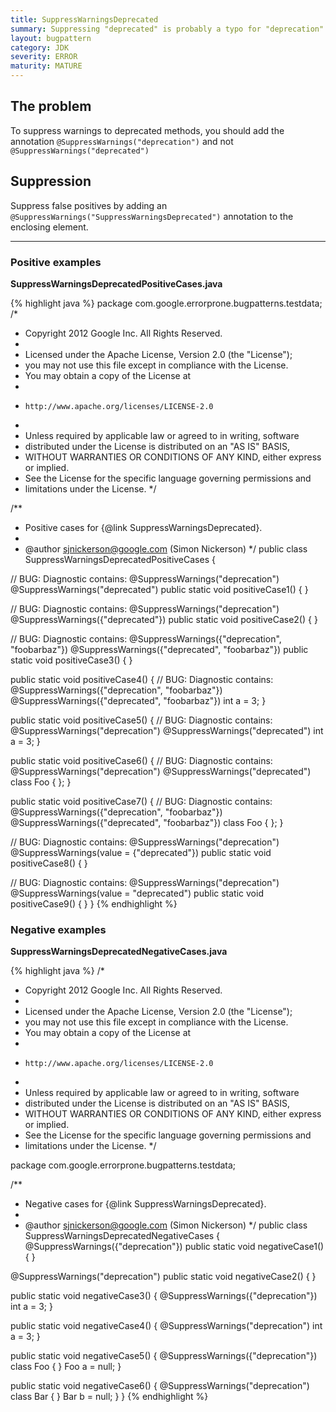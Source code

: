 ```yaml
---
title: SuppressWarningsDeprecated
summary: Suppressing "deprecated" is probably a typo for "deprecation"
layout: bugpattern
category: JDK
severity: ERROR
maturity: MATURE
---
```


<!--
*** AUTO-GENERATED, DO NOT MODIFY ***
To make changes, edit the @BugPattern annotation or the explanation in docs/bugpattern.
-->

## The problem
To suppress warnings to deprecated methods, you should add the annotation
`@SuppressWarnings("deprecation")`
and not
`@SuppressWarnings("deprecated")`

## Suppression
Suppress false positives by adding an `@SuppressWarnings("SuppressWarningsDeprecated")` annotation to the enclosing element.

----------

### Positive examples
__SuppressWarningsDeprecatedPositiveCases.java__

{% highlight java %}
package com.google.errorprone.bugpatterns.testdata;
/*
 * Copyright 2012 Google Inc. All Rights Reserved.
 *
 * Licensed under the Apache License, Version 2.0 (the "License");
 * you may not use this file except in compliance with the License.
 * You may obtain a copy of the License at
 *
 *     http://www.apache.org/licenses/LICENSE-2.0
 *
 * Unless required by applicable law or agreed to in writing, software
 * distributed under the License is distributed on an "AS IS" BASIS,
 * WITHOUT WARRANTIES OR CONDITIONS OF ANY KIND, either express or implied.
 * See the License for the specific language governing permissions and
 * limitations under the License.
 */

/**
 * Positive cases for {@link SuppressWarningsDeprecated}.
 * 
 * @author sjnickerson@google.com (Simon Nickerson)
 */
public class SuppressWarningsDeprecatedPositiveCases {

  // BUG: Diagnostic contains: @SuppressWarnings("deprecation")
  @SuppressWarnings("deprecated")
  public static void positiveCase1() {
  }
  
  // BUG: Diagnostic contains: @SuppressWarnings("deprecation")
  @SuppressWarnings({"deprecated"})
  public static void positiveCase2() {
  }
  
  // BUG: Diagnostic contains: @SuppressWarnings({"deprecation", "foobarbaz"})
  @SuppressWarnings({"deprecated", "foobarbaz"})
  public static void positiveCase3() {
  }
  
  public static void positiveCase4() {
    // BUG: Diagnostic contains: @SuppressWarnings({"deprecation", "foobarbaz"})
    @SuppressWarnings({"deprecated", "foobarbaz"})
    int a = 3;
  }
  
  public static void positiveCase5() {
    // BUG: Diagnostic contains: @SuppressWarnings("deprecation")
    @SuppressWarnings("deprecated")
    int a = 3;
  }
  
  public static void positiveCase6() {
    // BUG: Diagnostic contains: @SuppressWarnings("deprecation")
    @SuppressWarnings("deprecated")
    class Foo { };
  }
  
  public static void positiveCase7() {
    // BUG: Diagnostic contains: @SuppressWarnings({"deprecation", "foobarbaz"})
    @SuppressWarnings({"deprecated", "foobarbaz"})
    class Foo { };
  }
  
  // BUG: Diagnostic contains: @SuppressWarnings("deprecation")
  @SuppressWarnings(value = {"deprecated"})
  public static void positiveCase8() {
  }
  
  // BUG: Diagnostic contains: @SuppressWarnings("deprecation")
  @SuppressWarnings(value = "deprecated")
  public static void positiveCase9() {
  }
}
{% endhighlight %}

### Negative examples
__SuppressWarningsDeprecatedNegativeCases.java__

{% highlight java %}
/*
 * Copyright 2012 Google Inc. All Rights Reserved.
 *
 * Licensed under the Apache License, Version 2.0 (the "License");
 * you may not use this file except in compliance with the License.
 * You may obtain a copy of the License at
 *
 *     http://www.apache.org/licenses/LICENSE-2.0
 *
 * Unless required by applicable law or agreed to in writing, software
 * distributed under the License is distributed on an "AS IS" BASIS,
 * WITHOUT WARRANTIES OR CONDITIONS OF ANY KIND, either express or implied.
 * See the License for the specific language governing permissions and
 * limitations under the License.
 */

package com.google.errorprone.bugpatterns.testdata;

/**
 * Negative cases for {@link SuppressWarningsDeprecated}.
 * 
 * @author sjnickerson@google.com (Simon Nickerson)
 */
public class SuppressWarningsDeprecatedNegativeCases {
  @SuppressWarnings({"deprecation"})
  public static void negativeCase1() {
  }
  
  @SuppressWarnings("deprecation")
  public static void negativeCase2() {
  }
  
  public static void negativeCase3() {
    @SuppressWarnings({"deprecation"})
    int a = 3;
  }
  
  public static void negativeCase4() {
    @SuppressWarnings("deprecation")
    int a = 3;
  }
  
  public static void negativeCase5() {
    @SuppressWarnings({"deprecation"})
    class Foo { }
    Foo a = null;
  }
  
  public static void negativeCase6() {
    @SuppressWarnings("deprecation")
    class Bar { }
    Bar b = null;
  }
}
{% endhighlight %}

